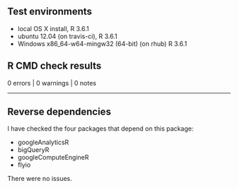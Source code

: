 ## Test environments
* local OS X install, R 3.6.1
* ubuntu 12.04 (on travis-ci), R 3.6.1
* Windows x86_64-w64-mingw32 (64-bit) (on rhub) R 3.6.1

## R CMD check results

0 errors | 0 warnings | 0 notes

---

## Reverse dependencies

I have checked the four packages that depend on this package: 

* googleAnalyticsR
* bigQueryR  
* googleComputeEngineR
* flyio

There were no issues. 
